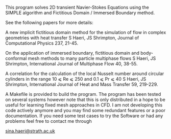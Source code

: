 This program solves 2D transient Navier-Stokes Equations using the SIMPLE algorithm and Fictitious Domain / Immersed Boundary method.  

See the following papers for more details:

A new implicit fictitious domain method for the simulation of flow in complex geometries with heat transfer
S Haeri, JS Shrimpton, Journal of Computational Physics 237, 21-45.

On the application of immersed boundary, fictitious domain and body-conformal mesh methods to many particle multiphase flows
S Haeri, JS Shrimpton, International Journal of Multiphase Flow 40, 38-55.

A correlation for the calculation of the local Nusselt number around circular cylinders in the range 10 ⩽ Re ⩽ 250 and 0.1 ⩽ Pr ⩽ 40
S Haeri, JS Shrimpton, International Journal of Heat and Mass Transfer 59, 219-229.

A Makefile is provided to build the program. The program has been tested on several systems however note that this is only distributed in a hope to be useful for learning fixed mesh approaches in CFD. I am not developing this code actively anymore and you may find some redundant features or a poor documentation. If you need some test cases to try the Software or had any problems feel free to contact me through

sina.haeri@strath.ac.uk
